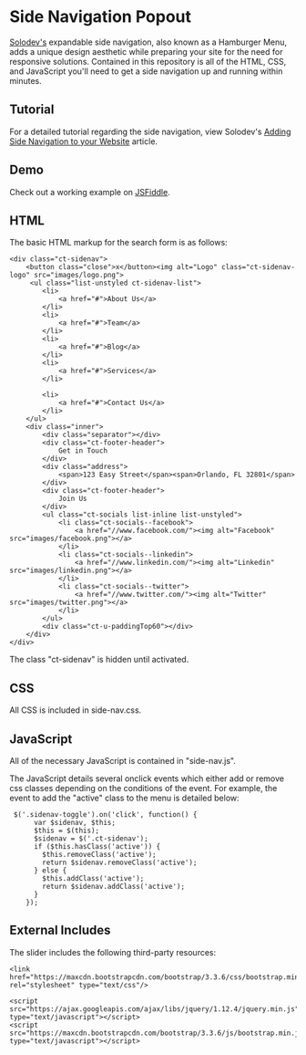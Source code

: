 # Side Navigation Popout

[Solodev's](https://www.solodev.com/) expandable side navigation, also known as a Hamburger Menu, adds a unique design aesthetic while preparing your site for the need for responsive solutions. Contained in this repository is all of the HTML, CSS, and JavaScript you'll need to get a side navigation up and running within minutes.


## Tutorial

For a detailed tutorial regarding the side navigation, view Solodev's [Adding Side Navigation to your Website](https://www.solodev.com/blog/web-design/adding-side-navigation-to-your-website.stml) article.

## Demo

Check out a working example on [JSFiddle](https://jsfiddle.net/solodev/xyypctoz/).

## HTML

The basic HTML markup for the search form is as follows:
```
<div class="ct-sidenav">
	<button class="close">x</button><img alt="Logo" class="ct-sidenav-logo" src="images/logo.png">
	 <ul class="list-unstyled ct-sidenav-list">
		<li>
			<a href="#">About Us</a>
		</li>
		<li>
			<a href="#">Team</a>
		</li>
		<li>
			<a href="#">Blog</a>
		</li>           
		<li>
			<a href="#">Services</a>
		</li>

		<li>
			<a href="#">Contact Us</a>
		</li>
	</ul>
	<div class="inner">
		<div class="separator"></div>
		<div class="ct-footer-header">
			Get in Touch
		</div>
		<div class="address">
			<span>123 Easy Street</span><span>Orlando, FL 32801</span>
		</div>
		<div class="ct-footer-header">
			Join Us
		</div>
		<ul class="ct-socials list-inline list-unstyled">
			<li class="ct-socials--facebook">
				<a href="//www.facebook.com/"><img alt="Facebook" src="images/facebook.png"></a>
			</li>
			<li class="ct-socials--linkedin">
				<a href="//www.linkedin.com/"><img alt="Linkedin" src="images/linkedin.png"></a>
			</li>
			<li class="ct-socials--twitter">
				<a href="//www.twitter.com/"><img alt="Twitter" src="images/twitter.png"></a>
			</li>
		</ul>
		<div class="ct-u-paddingTop60"></div>
	</div>
</div>  
```

The class "ct-sidenav" is hidden until activated.

## CSS

All CSS is included in side-nav.css.

## JavaScript

All of the necessary JavaScript is contained in "side-nav.js".

The JavaScript details several onclick events which either add or remove css classes depending on the conditions of the event. For example, the event to add the "active" class to the menu is detailed below:
```
 $('.sidenav-toggle').on('click', function() {
      var $sidenav, $this;
      $this = $(this);
      $sidenav = $('.ct-sidenav');
      if ($this.hasClass('active')) {
        $this.removeClass('active');
        return $sidenav.removeClass('active');
      } else {
        $this.addClass('active');
        return $sidenav.addClass('active');
      }
    });
```

## External Includes

The slider includes the following third-party resources:
```
<link href="https://maxcdn.bootstrapcdn.com/bootstrap/3.3.6/css/bootstrap.min.css" rel="stylesheet" type="text/css"/>
	
<script src="https://ajax.googleapis.com/ajax/libs/jquery/1.12.4/jquery.min.js" type="text/javascript"></script>
<script src="https://maxcdn.bootstrapcdn.com/bootstrap/3.3.6/js/bootstrap.min.js" type="text/javascript"></script>
```
